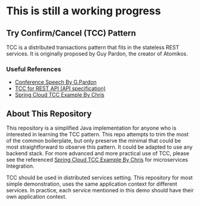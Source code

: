 # This is still a working progress

## Try Confirm/Cancel (TCC) Pattern

TCC is a distributed transactions pattern that fits in the stateless REST services. It is originally proposed by Guy Pardon, the creator of Atomikos. 

### Useful References
- [Conference Speech By G.Pardon](https://www.infoq.com/presentations/Transactions-HTTP-REST)
- [TCC for REST API (API specification)](https://www.atomikos.com/Blog/TransactionManagementAPIForRESTTCC)
- [Spring Cloud TCC Example By Chris](https://github.com/prontera/spring-cloud-rest-tcc)

## About This Repository
This repository is a simplified Java implementation for anyone who is interested in learning the TCC pattern. This repo attempts to trim the most of the common boilerplate, but only preserve the minimal that could be most straightforward to observe this pattern. It could be adapted to use any backend stack. For more advanced and more practical use of TCC, please see the referenced [Spring Cloud TCC Example By Chris](https://github.com/prontera/spring-cloud-rest-tcc) for microservices Integration.

TCC should be used in distributed services setting. This repository for most simple demonstration, uses the same application context for different services. In practice, each service mentioned in this demo should have their own application context.
